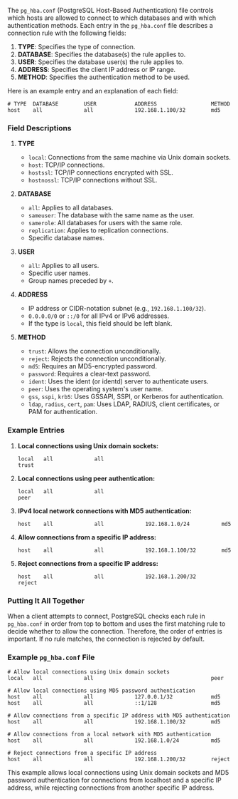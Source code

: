 The `pg_hba.conf` (PostgreSQL Host-Based Authentication) file controls which hosts are allowed to connect to which databases and with which authentication methods. Each entry in the `pg_hba.conf` file describes a connection rule with the following fields:

1. **TYPE**: Specifies the type of connection.
2. **DATABASE**: Specifies the database(s) the rule applies to.
3. **USER**: Specifies the database user(s) the rule applies to.
4. **ADDRESS**: Specifies the client IP address or IP range.
5. **METHOD**: Specifies the authentication method to be used.

Here is an example entry and an explanation of each field:

```
# TYPE  DATABASE        USER            ADDRESS                 METHOD
host    all             all             192.168.1.100/32        md5
```

### Field Descriptions

1. **TYPE**
   - `local`: Connections from the same machine via Unix domain sockets.
   - `host`: TCP/IP connections.
   - `hostssl`: TCP/IP connections encrypted with SSL.
   - `hostnossl`: TCP/IP connections without SSL.

2. **DATABASE**
   - `all`: Applies to all databases.
   - `sameuser`: The database with the same name as the user.
   - `samerole`: All databases for users with the same role.
   - `replication`: Applies to replication connections.
   - Specific database names.

3. **USER**
   - `all`: Applies to all users.
   - Specific user names.
   - Group names preceded by `+`.

4. **ADDRESS**
   - IP address or CIDR-notation subnet (e.g., `192.168.1.100/32`).
   - `0.0.0.0/0` or `::/0` for all IPv4 or IPv6 addresses.
   - If the type is `local`, this field should be left blank.

5. **METHOD**
   - `trust`: Allows the connection unconditionally.
   - `reject`: Rejects the connection unconditionally.
   - `md5`: Requires an MD5-encrypted password.
   - `password`: Requires a clear-text password.
   - `ident`: Uses the ident (or identd) server to authenticate users.
   - `peer`: Uses the operating system's user name.
   - `gss`, `sspi`, `krb5`: Uses GSSAPI, SSPI, or Kerberos for authentication.
   - `ldap`, `radius`, `cert`, `pam`: Uses LDAP, RADIUS, client certificates, or PAM for authentication.

### Example Entries

1. **Local connections using Unix domain sockets:**
   ```plaintext
   local   all             all                                     trust
   ```

2. **Local connections using peer authentication:**
   ```plaintext
   local   all             all                                     peer
   ```

3. **IPv4 local network connections with MD5 authentication:**
   ```plaintext
   host    all             all             192.168.1.0/24          md5
   ```

4. **Allow connections from a specific IP address:**
   ```plaintext
   host    all             all             192.168.1.100/32        md5
   ```

5. **Reject connections from a specific IP address:**
   ```plaintext
   host    all             all             192.168.1.200/32        reject
   ```

### Putting It All Together

When a client attempts to connect, PostgreSQL checks each rule in `pg_hba.conf` in order from top to bottom and uses the first matching rule to decide whether to allow the connection. Therefore, the order of entries is important. If no rule matches, the connection is rejected by default.

### Example `pg_hba.conf` File

```plaintext
# Allow local connections using Unix domain sockets
local   all             all                                     peer

# Allow local connections using MD5 password authentication
host    all             all             127.0.0.1/32            md5
host    all             all             ::1/128                 md5

# Allow connections from a specific IP address with MD5 authentication
host    all             all             192.168.1.100/32        md5

# Allow connections from a local network with MD5 authentication
host    all             all             192.168.1.0/24          md5

# Reject connections from a specific IP address
host    all             all             192.168.1.200/32        reject
```

This example allows local connections using Unix domain sockets and MD5 password authentication for connections from localhost and a specific IP address, while rejecting connections from another specific IP address.